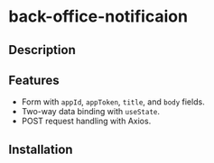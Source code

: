 # back-office-notificaion

## Description

## Features

- Form with `appId`, `appToken`, `title`, and `body` fields.
- Two-way data binding with `useState`.
- POST request handling with Axios.

## Installation
